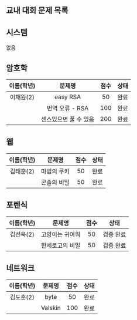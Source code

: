 ## 교내 대회 문제 목록


## 시스템
없음



## 암호학
| 이름(학년) |         문제명        | 점수 |    상태   |
|:----------:|:---------------------:|:----:|:---------:|
|  이채원(2) |        easy RSA       |  50  |    완료   |
|            |    번역 오류 - RSA    |  100 |    완료   |
|            | 센스있으면 풀 수 있음 |  200 |    완료   |


## 웹
| 이름(학년) |         문제명        | 점수 |    상태   |
|:----------:|:---------------------:|:----:|:---------:|
|  김태훈(2) |   마법의 쿠키   |  50 |    완료   |
|            |      콘솔의 비밀      |  50  |    완료   |


## 포렌식
| 이름(학년) |         문제명        | 점수 |    상태   |
|:----------:|:---------------------:|:----:|:---------:|
|  김선욱(2) |      고양이는 귀여워      |  50  | 검증 완료 |
|            |      한세로고의 비밀      |  50  | 검증 완료 |

## 네트워크
| 이름(학년) |         문제명        | 점수 |    상태   |
|:----------:|:---------------------:|:----:|:---------:|
|  김도훈(2) |      byte      |  50 |    완료   |
|            |    Valskin   |  100 |    완료   |
